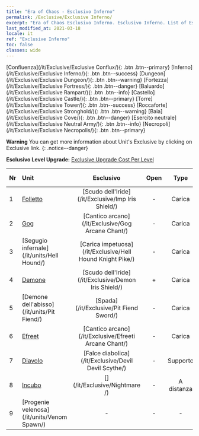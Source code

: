 ```yaml
---
title: "Era of Chaos - Esclusivo Inferno"
permalink: /Exclusive/Exclusive Inferno/
excerpt: "Era of Chaos Esclusivo Inferno. Esclusivo Inferno. List of Esclusivo Inferno in Era of Chaos"
last_modified_at: 2021-03-18
locale: it
ref: "Exclusive Inferno"
toc: false
classes: wide
---
```

 [Confluenza](/it/Exclusive/Exclusive Conflux/){: .btn .btn--primary} [Inferno](/it/Exclusive/Exclusive Inferno/){: .btn .btn--success} [Dungeon](/it/Exclusive/Exclusive Dungeon/){: .btn .btn--warning} [Fortezza](/it/Exclusive/Exclusive Fortress/){: .btn .btn--danger} [Baluardo](/it/Exclusive/Exclusive Rampart/){: .btn .btn--info} [Castello](/it/Exclusive/Exclusive Castle/){: .btn .btn--primary} [Torre](/it/Exclusive/Exclusive Tower/){: .btn .btn--success} [Roccaforte](/it/Exclusive/Exclusive Stronghold/){: .btn .btn--warning} [Baia](/it/Exclusive/Exclusive Cove/){: .btn .btn--danger} [Esercito neutrale](/it/Exclusive/Exclusive Neutral Army/){: .btn .btn--info} [Necropoli](/it/Exclusive/Exclusive Necropolis/){: .btn .btn--primary} 

**Warning** You can get more information about Unit's Exclusive by clicking on Exclusive link. 
{: .notice--danger}

 **Esclusivo Level Upgrade:** [Exclusive Upgrade Cost Per Level](/Exclusive/ExclusiveUpgradeCostPerLevel/)

  | Nr |         Unit        | Esclusivo | Open  |    Type   |  Item to Rank UP      |  Skin   |
  |:---|:--------------------|:-------------:|:-----:|:---------:|:---------------------:|:-------:|
  | 1  | [Folletto](/it/units/Imp/) | [Scudo dell'Iride](/it/Exclusive/Imp Iris Shield/) | - | Carica | [Token Scudo dell'Iride](/it/Items/con_913/) | - |
  | 2  | [Gog](/it/units/Gog/) | [Cantico arcano](/it/Exclusive/Gog Arcane Chant/) | - | Carica | [Token Cantico arcano](/it/Items/con_915/) | - |
  | 3  | [Segugio infernale](/it/units/Hell Hound/) | [Carica impetuosa](/it/Exclusive/Hell Hound Knight Pike/) | - | Carica | [Token Carica impetuosa](/it/Items/con_916/) | - |
  | 4  | [Demone](/it/units/Demon/) | [Scudo dell'Iride](/it/Exclusive/Demon Iris Shield/) | + | Carica | [Token Scudo dell'Iride](/it/Items/con_913/) | - |
  | 5  | [Demone dell'abisso](/it/units/Pit Fiend/) | [Spada](/it/Exclusive/Pit Fiend Sword/) | - | Carica | [Token della Spada](/it/Items/con_912/) | - |
  | 6  | [Efreet](/it/units/Efreeti/) | [Cantico arcano](/it/Exclusive/Efreeti Arcane Chant/) | - | Carica | [Token Cantico arcano](/it/Items/con_915/) | - |
  | 7  | [Diavolo](/it/units/Devil/) | [Falce diabolica](/it/Exclusive/Devil Devil Scythe/) | - | Supporto | [Token Falce diabolica](/it/Items/con_984/) | [Skin speciale Falce diabolica](/it/Items/con_652/) |
  | 8  | [Incubo](/it/units/Nightmare/) | [](/it/Exclusive/Nightmare /) | - | A distanza | [Token Occhio dell'Incubo](/it/Items/con_985/) | [Tool_250809](/it/Items/con_653/) |
  | 9  | [Progenie velenosa](/it/units/Venom Spawn/) | - | - | - | none | none |
